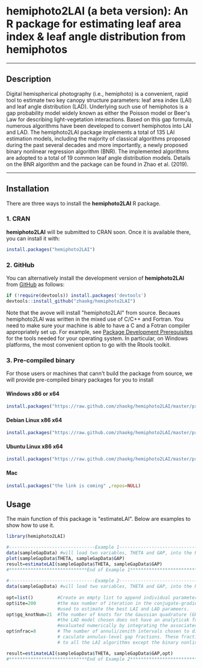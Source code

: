 # hemiphoto2LAI (a beta version):  An R package for estimating leaf area index & leaf angle distribution from hemiphotos
----
## Description
Digital hemispherical photography (i.e., hemiphoto) is a convenient, rapid tool to estimate two key canopy structure parameters: leaf area index (LAI) and leaf angle distribution (LAD). Underlying such use of hemiphotos is a gap probability model widely known as either the Poisson model or Beer's Law for describing light-vegetation interactions. Based on this gap formula, numerous algorithms have been developed to convert hemiphotos into LAI and LAD. The hemiphoto2LAI package implements a total of 135 LAI estimation models, including the majority of classical algorithms proposed during the past several decades and more importantly, a newly proposed binary nonlinear regression algorithm (BNR). The implemented algorithms are adopted to a total of 19 common leaf angle distribution models. Details on the BNR algorithm and the package can be found in Zhao et al. (2019).
 
 ----
## Installation

There are three ways to install the **hemiphoto2LAI** R package.

### 1. CRAN

**hemiphoto2LAI** will be submitted to CRAN soon. Once it is available there, you can install it with:

```R
install.packages("hemiphoto2LAI")
```

### 2. GitHub

You can alternatively install the development version of **hemiphoto2LAI** from [GitHub](https://github.com/zhaokg/hemiphoto2LAI) as follows:

```R
if (!require(devtools)) install.packages('devtools')
devtools::install_github("zhaokg/hemiphoto2LAI")
```

Note that the avove will install "hemiphoto2LAI" from source. Becaues hemiphoto2LAI was written in the mixed use of C/C++ and Fortran. You need to make sure your machine is able to have a C and a Fotran compiler appropriately set up. For example, see [Package Development Prerequisites](http://www.rstudio.com/ide/docs/packages/prerequisites) for the tools needed for your operating system. In particular, on Windows platforms, the most convenient option to go with the Rtools toolkit.

### 3. Pre-compiled binary

For those users or machines that cann't build the package from source, we will provide pre-compiled binary packages for you to install

#### Windows x86 or x64
```R
install.packages("https://raw.github.com/zhaokg/hemiphoto2LAI/master/precompiled_binary/hemiphoto2LAI_0.1.zip" ,repos=NULL)
```

#### Debian Linux x86 x64
```R
install.packages("https://raw.github.com/zhaokg/hemiphoto2LAI/master/precompiled_binary/hemiphoto2LAI_0.1_R_x86_64-pc-linux-gnu.tar.gz" ,repos=NULL)
```

#### Ubuntu Linux x86 x64
```R
install.packages("https://raw.github.com/zhaokg/hemiphoto2LAI/master/precompiled_binary/hemiphoto2LAI_0.1_R_x86_64-pc-linux-gnu_ubuntu.tar.gz" ,repos=NULL)
```
#### Mac
```R
install.packages("the link is coming" ,repos=NULL)
```
## Usage

The main function of this package is "estimateLAI". Below are examples to show how to use it.


```R
library(hemiphoto2LAI)

#--------------------------------Example 1--------------------------------#
data(sampleGapData) #will load two variables, THETA and GAP, into the R environment
plot(sampleGapData$THETA, sampleGapData$GAP)
result=estimateLAI(sampleGapData$THETA, sampleGapData$GAP)
#*****************************End of Example 1****************************#
 
#--------------------------------Example 2--------------------------------#
data(sampleGapData) #will load two variables, THETA and GAP, into the R environment
 
opt=list()         #Create an empty list to append individual parameters
opt$ite=200        #the max number of iteration in the conjugate-gradient opitimer
                   #used to estimate the best LAI and LAD parameers.
opt$gq_knotNum=21  #The number of knots for the Gaussian quadrature (GP). GP is used when
                   #the LAD model chosen does not have an analyticak form and therefore has to
                   #evaluated numerically by integrating the associated g(\theta) function.
opt$nfrac=8        # The number of annuli/zenith intervals chosen to divide the full zenith and
                   # caculate annulus-level gap fractions. These fractions are the direct input
                   # to all the LAI algorithms except the binary nonlinear regression algorithm.

result=estimateLAI(sampleGapData$THETA, sampleGapData$GAP,opt)
#*****************************End of Example 2****************************#
```
